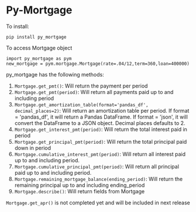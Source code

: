 # Py-Mortgage

To install:
```
pip install py_mortgage
```

To access Mortgage object
```
import py_mortgage as pym
new_mortgage = pym.mortgage.Mortgage(rate=.04/12,term=360,loan=400000)
```

py_mortgage has the following methods:
1. `Mortgage.get_pmt()`: Will return the payment per period
2. `Mortgage.get_pmt(period)`: Will return all payments paid up to and including period
3. `Mortgage.get_amortization_table(format='pandas_df', decimal_places=2)`:
Will return an amortization table per period. If format = 'pandas_df', it will return a Pandas DataFrame. If format = 'json', it will convert the DataFrame to a JSON object. Decimal places defaults to 2.
4. `Mortgage.get_interest_pmt(period)`: Will return the total interest paid in period
5. `Mortgage.get_principal_pmt(period)`: Will return the total principal paid down in period
6. `Mortgage.cumulative_interest_pmt(period)`: Will return all interest paid up to and including period.
7. `Mortgage.cumulative_principal_pmt(period)`: Will return all principal paid up to and including period.
8. `Mortgage.remaining_mortgage_balance(ending_period)`: Will return the remaining principal up to and including ending_period
9. `Mortgage.describe()`: Will return fields from Mortgage

`Mortgage.get_apr()` is not completed yet and will be included in next release
